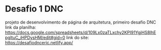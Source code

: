 # Desafio 1 DNC
projeto de desenvolvimento de página de arquitetura, primeiro desafio DNC
link da planilha: https://docs.google.com/spreadsheets/d/109Lx0zaTLxchy2KPI91YgjHS8lhEpgltuC_iHPDysHM/edit#gid=0
link do site: https://desafiodnceric.netlify.app/
